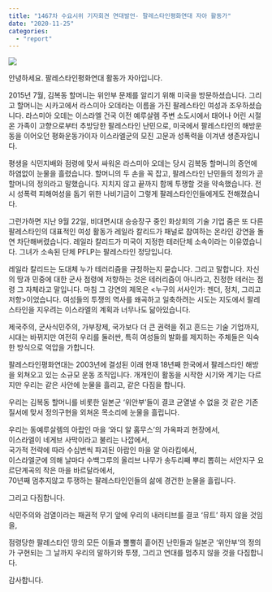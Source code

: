 ```yaml
---
title: "1467차 수요시위 기자회견 연대발언- 팔레스타인평화연대 자아 활동가"
date: "2020-11-25"
categories: 
  - "report"
---
```


![](http://womenandwar.net/kr/wp-content/uploads/2020/11/크기변환IMGP2949-1.jpg)

안녕하세요. 팔레스타인평화연대 활동가 자아입니다.

2015년 7월, 김복동 할머니는 위안부 문제를 알리기 위해 미국을 방문하셨습니다. 그리고 할머니는 시카고에서 라스미아 오데라는 이름을 가진 팔레스타인 여성과 조우하셨습니다. 라스미아 오데는 이스라엘 건국 이전 예루살렘 주변 소도시에서 태어나 어린 시절 온 가족이 고향으로부터 추방당한 팔레스타인 난민으로, 미국에서 팔레스타인의 해방운동을 이어오던 평화운동가이자 이스라엘군의 모진 고문과 성폭력을 이겨낸 생존자입니다.

평생을 식민지배와 점령에 맞서 싸워온 라스미아 오데는 당시 김복동 할머니의 증언에 하염없이 눈물을 흘렸습니다. 할머니의 두 손을 꼭 잡고, 팔레스타인 난민들의 정의가 곧 할머니의 정의라고 말했습니다. 지치지 않고 끝까지 함께 투쟁할 것을 약속했습니다. 전시 성폭력 피해여성을 돕기 위한 나비기금이 그렇게 팔레스타인인들에게도 전해졌습니다.

그런가하면 지난 9월 22일, 비대면시대 승승장구 중인 화상회의 기술 기업 줌은 또 다른 팔레스타인의 대표적인 여성 활동가 레일라 칼리드가 패널로 참여하는 온라인 강연을 돌연 차단해버렸습니다. 레일라 칼리드가 미국이 지정한 테러단체 소속이라는 이유였습니다. 그녀가 소속된 단체 PFLP는 팔레스타인 정당입니다.

레일라 칼리드는 도대체 누가 테러리즘을 규정하는지 묻습니다. 그리고 말합니다. 자신의 땅과 민중에 대한 군사 점령에 저항하는 것은 테러리즘이 아니라고, 진정한 테러는 점령 그 자체라고 말입니다. 마침 그 강연의 제목은 <누구의 서사인가: 젠더, 정치, 그리고 저항>이었습니다. 여성들의 투쟁의 역사를 왜곡하고 일축하려는 시도는 지도에서 팔레스타인을 지우려는 이스라엘의 계획과 너무나도 닮아있습니다.

제국주의, 군사식민주의, 가부장제, 국가보다 더 큰 권력을 쥐고 흔드는 기술 기업까지, 시대는 바뀌지만 여전히 우리를 둘러싼, 특히 여성들의 발화를 제지하는 주체들은 익숙한 방식으로 억압을 가합니다.

팔레스타인평화연대는 2003년에 결성된 이래 현재 18년째 한국에서 팔레스타인 해방을 외쳐오고 있는 소규모 운동 조직입니다. 개개인이 활동을 시작한 시기와 계기는 다르지만 우리는 같은 사안에 눈물을 흘리고, 같은 다짐을 합니다.

우리는 김복동 할머니를 비롯한 일본군 ‘위안부’들이 결코 균열낼 수 없을 것 같은 기존 질서에 맞서 정의구현을 외쳐온 목소리에 눈물을 흘립니다.

우리는 동예루살렘의 아랍인 마을 ‘와디 알 홈무스’의 가옥파괴 현장에서,  
이스라엘이 네게브 사막이라고 불리는 나깝에서,  
국가적 전략에 따라 수십번씩 파괴된 아랍인 마을 알 아라킵에서,  
이스라엘군에 의해 날마다 수백그루의 올리브 나무가 송두리째 뿌리 뽑히는 서안지구 요르단계곡의 작은 마을 바르달라에서,  
70년째 멈추지않고 투쟁하는 팔레스타인인들의 삶에 경건한 눈물을 흘립니다.

그리고 다짐합니다.

식민주의와 검열이라는 패권적 무기 앞에 우리의 내러티브를 결코 ‘뮤트’ 하지 않을 것임을,

점령당한 팔레스타인 땅의 모든 이들과 뿔뿔히 흩어진 난민들과 일본군 ‘위안부’의 정의가 구현되는 그 날까지 우리의 말하기와 투쟁, 그리고 연대를 멈추지 않을 것을 다짐합니다.

감사합니다.

